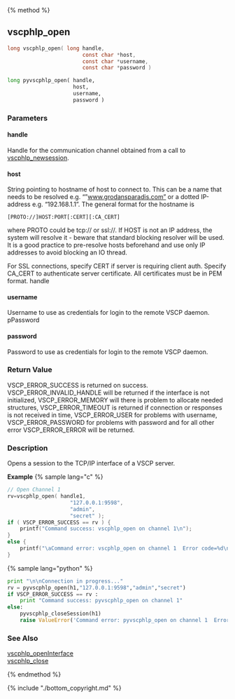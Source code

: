{% method %}
## vscphlp_open

```c
long vscphlp_open( long handle,
                        const char *host, 
                        const char *username, 
                        const char *password )
```

```python
long pyvscphlp_open( handle,
                     host, 
                     username, 
                     password )
```

### Parameters

#### handle
Handle for the communication channel obtained from a call to [vscphlp_newsession](vscphlp_newsession.md).

#### host

String pointing to hostname of host to connect to. This can be a name that needs to be resolved e.g. “”www.grodansparadis.com” or a dotted IP-address e.g. “192.168.1.1”. The general format for the hostname is

    [PROTO://]HOST:PORT[:CERT][:CA_CERT] 

where PROTO could be tcp:// or ssl://. If HOST is not an IP address, the system will resolve it - beware that standard blocking resolver will be used. It is a good practice to pre-resolve hosts beforehand and use only IP addresses to avoid blocking an IO thread.

For SSL connections, specify CERT if server is requiring client auth. Specify CA_CERT to authenticate server certificate. All certificates must be in PEM format.
handle

#### username
Username to use as credentials for login to the remote VSCP daemon.
pPassword

#### password
Password to use as credentials for login to the remote VSCP daemon.


### Return Value
VSCP_ERROR_SUCCESS is returned on success. VSCP_ERROR_INVALID_HANDLE will be returned if the interface is not initialized, VSCP_ERROR_MEMORY will there is problem to allocate needed structures, VSCP_ERROR_TIMEOUT is returned if connection or responses is not received in time, VSCP_ERROR_USER for problems with username, VSCP_ERROR_PASSWORD for problems with password and for all other error VSCP_ERROR_ERROR will be returned. 

### Description
Opens a session to the TCP/IP interface of a VSCP server. 

**Example** {% sample lang="c" %}

```c
// Open Channel 1
rv=vscphlp_open( handle1, 
                    "127.0.0.1:9598",
                    "admin",
                    "secret" ); 
if ( VSCP_ERROR_SUCCESS == rv ) {
    printf("Command success: vscphlp_open on channel 1\n");
}
else {
    printf("\aCommand error: vscphlp_open on channel 1  Error code=%d\n", rv);
}
```

{% sample lang="python" %}

```python
print "\n\nConnection in progress..."
rv = pyvscphlp_open(h1,"127.0.0.1:9598","admin","secret")
if VSCP_ERROR_SUCCESS == rv :
    print "Command success: pyvscphlp_open on channel 1"
else:
    pyvscphlp_closeSession(h1)
    raise ValueError('Command error: pyvscphlp_open on channel 1  Error code=%d' % rv )
```

### See Also
[vscphlp_openInterface](vscphlp_openinterface.md)  
[vscphlp_close](vscphlp_close.md)

{% endmethod %}

{% include "./bottom_copyright.md" %}